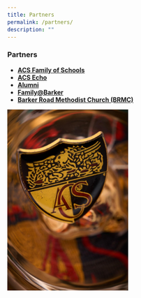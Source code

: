 ```yaml
---
title: Partners
permalink: /partners/
description: ""
---
```

### **Partners**
* **[ACS Family of Schools](https://staging.dmt6iqif6dkoj.amplifyapp.com/partners/family-of-schools/)**
* **[ACS Echo](https://staging.dmt6iqif6dkoj.amplifyapp.com/partners/acs-echo/)**
* **[Alumni](https://staging.dmt6iqif6dkoj.amplifyapp.com/partners/alumni/)**
* **[Family@Barker](https://sites.google.com/a/acsbr.org/familyatbarker/)**
* **[Barker Road Methodist Church (BRMC)](https://www.brmc.org.sg/)**

<img src="/images/partners1.jpg" style="width:55%">